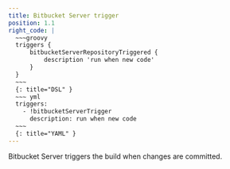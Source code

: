 ```yaml
---
title: Bitbucket Server trigger
position: 1.1
right_code: |
  ~~~groovy
  triggers {
      bitbucketServerRepositoryTriggered {
          description 'run when new code'
      }
  }
  ~~~
  {: title="DSL" }
  ~~~ yml
  triggers:
    - !bitbucketServerTrigger
      description: run when new code
  ~~~
  {: title="YAML" }
---
```

Bitbucket Server triggers the build when changes are committed.